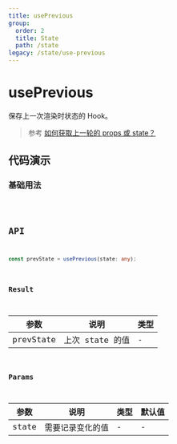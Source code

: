 ```yaml
---
title: usePrevious
group:
  order: 2
  title: State
  path: /state
legacy: /state/use-previous
---
```


# usePrevious

保存上一次渲染时状态的 Hook。

> 参考 [如何获取上一轮的 props 或 state？](https://zh-hans.reactjs.org/docs/hooks-faq.html#how-to-get-the-previous-props-or-state)

## 代码演示

### 基础用法

<code src="./demos/Demo1.tsx" />

## API

```typescript
const prevState = usePrevious(state: any);
```

### Result

| 参数      | 说明            | 类型 |
| --------- | --------------- | ---- |
| prevState | 上次 state 的值 | -    |

### Params

| 参数  | 说明             | 类型 | 默认值 |
| ----- | ---------------- | ---- | ------ |
| state | 需要记录变化的值 | -    | -      |
